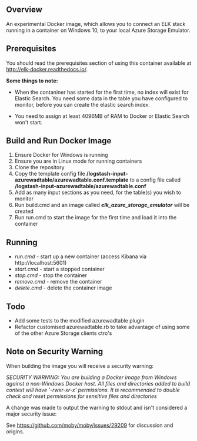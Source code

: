 ## Overview
An experimental Docker image, which allows you to connect an ELK stack running in a container on Windows 10, to your local Azure Storage Emulator.

## Prerequisites
You should read the prerequisites section of using this container available at http://elk-docker.readthedocs.io/.

**Some things to note:**
* When the contaniner has started for the first time, no index will exist for Elastic Search.
  You need some data in the table you have configured to monitor, before you can create the elastic search index.

* You need to assign at least 4096MB of RAM to Docker or Elastic Search won't start.

## Build and Run Docker Image
1. Ensure Docker for Windows is running
2. Ensure you are in Linux mode for running containers
3. Clone the repository
4. Copy the template config file __/logstash-input-azurewadtable/azurewadtable.conf.template__ to a config file called __/logstash-input-azurewadtable/azurewadtable.conf__
5. Add as many input sections as you need, for the table(s) you wish to monitor
6. Run build.cmd and an image called __*elk_azure_storage_emulator*__ will be created
7. Run run.cmd to start the image for the first time and load it into the container

## Running
* *run.cmd* - start up a new container (access Kibana via http://localhost:5601)
* *start.cmd* - start a stopped container
* *stop.cmd* - stop the container
* *remove.cmd* - remove the container
* *delete.cmd* - delete the container image

## Todo
* Add some tests to the modified azurewadtable plugin
* Refactor customised azurewadtable.rb to take advantage of using some of the other Azure Storage clients ctro's

## Note on Security Warning
When building the image you will receive a security warning:

*SECURITY WARNING: You are building a Docker image from Windows against a non-Windows Docker host. All files and directories added to build context will have '-rwxr-xr-x' permissions. It is recommended to double check and reset permissions for sensitive files and directories*

A change was made to output the warning to stdout and isn't considered a major security issue:

See https://github.com/moby/moby/issues/29209 for discussion and origins.
